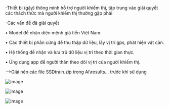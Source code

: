 -Thiết bị (gậy) thông minh hỗ trợ người khiếm thị, 
tập trung vào giải quyết các thách thức mà người khiếm thị thường gặp phải

-Các vấn đề đã giải quyết

• Model để nhận diện mệnh giá tiền Việt Nam. 

• Các thiết bị phần cứng để thu thập dữ liệu, lấy vị trí gps, phát hiện vật cản. 

• Hệ thống để nhận và lưu trữ dữ liệu vị trí theo thời gian thực. 

• Ứng dụng app để người thân theo dõi vị trí của người khiếm thị.

-->Giải nén các file SSDtrain.zip trong AI\results\... trước khi sử dụng


![image](https://github.com/user-attachments/assets/f70a296b-595b-4f53-9fca-a54b00c7340a)

![image](https://github.com/user-attachments/assets/22bdb917-809a-4ad8-b50e-6af241688e2e)

![image](https://github.com/user-attachments/assets/4e9f8dfd-df74-4028-b31a-3d116404c943)


